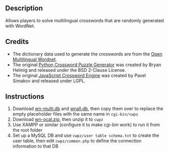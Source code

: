 ## Description

Allows players to solve multilingual crosswords that are randomly generated with WordNet.

## Credits

- The dictionary data used to generate the crosswords are from the [Open Multilingual Wordnet](http://compling.hss.ntu.edu.sg/omw/).
- The original [Python Crossword Puzzle Generator](http://bryanhelmig.com/python-crossword-puzzle-generator/) was created by Bryan Helmig and released under the BSD 2-Clause License.
- The original [JavaScript Crossword Engine](http://softwaresecretweapons.com/crossword_engine.html) was created by Pavel Simakov and released under LGPL.

## Instructions

1. Download [wn-multi.db](https://www.dropbox.com/s/zo4u1lbvjuajm8a/wn-multi.db?dl=0) and [wnall.db](https://www.dropbox.com/s/3vszhzz4eafeoqo/wnall.db?dl=0), then copy them over to replace the empty placeholder files with the same name in `cgi-bin/cwpz`
2. Download [wn-ocal.zip](https://www.dropbox.com/s/mz3r9vn0obpo3tt/wn-ocal.zip?dl=0), then unzip it to `cwpz`
3. Use XAMPP or similar (configure it to make cgi-bin work) to run it from the root folder
4. Set up a MySQL DB and use `cwpz/user table schema.txt` to create the user table, then edit `cwpz/common.php` to define the connection information to that DB
